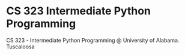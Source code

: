 # CS 323 Intermediate Python Programming
 CS 323 - Intermediate Python Programming @ University of Alabama. Tuscaloosa
